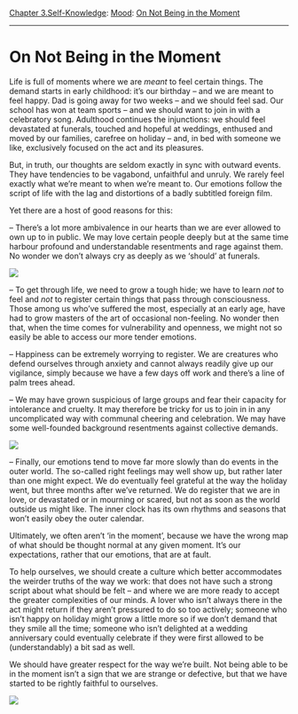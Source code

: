 [Chapter 3.Self-Knowledge](https://www.theschooloflife.com/thebookoflife/category/self-knowledge/): [Mood](https://www.theschooloflife.com/thebookoflife/category/self-knowledge/mood/): [On Not Being in the Moment](https://www.theschooloflife.com/thebookoflife/on-not-being-in-the-moment/)

* * *

# On Not Being in the Moment

Life is full of moments where we are _meant_ to feel certain things. The demand starts in early childhood: it’s our birthday – and we are meant to feel happy. Dad is going away for two weeks – and we should feel sad. Our school has won at team sports – and we should want to join in with a celebratory song. Adulthood continues the injunctions: we should feel devastated at funerals, touched and hopeful at weddings, enthused and moved by our families, carefree on holiday – and, in bed with someone we like, exclusively focused on the act and its pleasures.

But, in truth, our thoughts are seldom exactly in sync with outward events. They have tendencies to be vagabond, unfaithful and unruly. We rarely feel exactly what we’re meant to when we’re meant to. Our emotions follow the script of life with the lag and distortions of a badly subtitled foreign film.

Yet there are a host of good reasons for this:

– There’s a lot more ambivalence in our hearts than we are ever allowed to own up to in public. We may love certain people deeply but at the same time harbour profound and understandable resentments and rage against them. No wonder we don’t always cry as deeply as we ‘should’ at funerals.

![](https://www.theschooloflife.com/thebookoflife/wp-content/uploads/2018/06/1280px-A_Boyar_Wedding_Feast_Konstantin_Makovsky_1883_Google_Cultural_Institute-1.jpg)

– To get through life, we need to grow a tough hide; we have to learn _not_ to feel and _not_ to register certain things that pass through consciousness. Those among us who’ve suffered the most, especially at an early age, have had to grow masters of the art of occasional non-feeling. No wonder then that, when the time comes for vulnerability and openness, we might not so easily be able to access our more tender emotions.

– Happiness can be extremely worrying to register. We are creatures who defend ourselves through anxiety and cannot always readily give up our vigilance, simply because we have a few days off work and there’s a line of palm trees ahead.

– We may have grown suspicious of large groups and fear their capacity for intolerance and cruelty. It may therefore be tricky for us to join in in any uncomplicated way with communal cheering and celebration. We may have some well-founded background resentments against collective demands.

![](https://www.theschooloflife.com/thebookoflife/wp-content/uploads/2018/06/800px-Edouard_Manet_-_The_Balcony_-_Google_Art_Project-1.jpg)

– Finally, our emotions tend to move far more slowly than do events in the outer world. The so-called right feelings may well show up, but rather later than one might expect. We do eventually feel grateful at the way the holiday went, but three months after we’ve returned. We do register that we are in love, or devastated or in mourning or scared, but not as soon as the world outside us might like. The inner clock has its own rhythms and seasons that won’t easily obey the outer calendar.

Ultimately, we often aren’t ‘in the moment’, because we have the wrong map of what should be thought normal at any given moment. It’s our expectations, rather that our emotions, that are at fault.

To help ourselves, we should create a culture which better accommodates the weirder truths of the way we work: that does not have such a strong script about what should be felt – and where we are more ready to accept the greater complexities of our minds. A lover who isn’t always there in the act might return if they aren’t pressured to do so too actively; someone who isn’t happy on holiday might grow a little more so if we don’t demand that they smile all the time; someone who isn’t delighted at a wedding anniversary could eventually celebrate if they were first allowed to be (understandably) a bit sad as well.

We should have greater respect for the way we’re built. Not being able to be in the moment isn’t a sign that we are strange or defective, but that we have started to be rightly faithful to ourselves.

[![](https://img.youtube.com/vi/DuXxcOIU5eI/0.jpg)](https://www.youtube.com/embed/DuXxcOIU5eI '')
